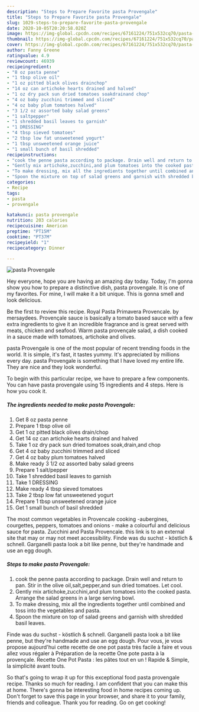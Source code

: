 ```yaml
---
description: "Steps to Prepare Favorite pasta Provengale"
title: "Steps to Prepare Favorite pasta Provengale"
slug: 1029-steps-to-prepare-favorite-pasta-provengale
date: 2020-10-05T20:20:58.020Z
image: https://img-global.cpcdn.com/recipes/67161224/751x532cq70/pasta-provengale-recipe-main-photo.jpg
thumbnail: https://img-global.cpcdn.com/recipes/67161224/751x532cq70/pasta-provengale-recipe-main-photo.jpg
cover: https://img-global.cpcdn.com/recipes/67161224/751x532cq70/pasta-provengale-recipe-main-photo.jpg
author: Fanny Greene
ratingvalue: 4.9
reviewcount: 46939
recipeingredient:
- "8 oz pasta penne"
- "1 tbsp olive oil"
- "1 oz pitted black olives drainchop"
- "14 oz can artichoke hearts drained and halved"
- "1 oz dry pack sun dried tomatoes soakdrainand chop"
- "4 oz baby zucchini trimmed and sliced"
- "4 oz baby plum tomatoes halved"
- "3 1/2 oz assorted baby salad greens"
- "1 saltpepper"
- "1 shredded basil leaves to garnish"
- "1 DRESSING"
- "4 tbsp sieved tomatoes"
- "2 tbsp low fat unsweetened yogurt"
- "1 tbsp unsweetened orange juice"
- "1 small bunch of basil shredded"
recipeinstructions:
- "cook the penne pasta according to package. Drain well and return to pan. Stir in the olive oil,salt,pepper,and sun dried tomatoes. Let cool."
- "Gently mix artichoke,zucchini,and plum tomatoes into the cooked pasta. Arrange the salad greens in a large serving bowl."
- "To make dressing, mix all the ingredients together until combined and toss into the vegetables and pasta."
- "Spoon the mixture on top of salad greens and garnish with shredded basil leaves."
categories:
- Recipe
tags:
- pasta
- provengale

katakunci: pasta provengale 
nutrition: 203 calories
recipecuisine: American
preptime: "PT15M"
cooktime: "PT37M"
recipeyield: "1"
recipecategory: Dinner

---
```



![pasta Provengale](https://img-global.cpcdn.com/recipes/67161224/751x532cq70/pasta-provengale-recipe-main-photo.jpg)

Hey everyone, hope you are having an amazing day today. Today, I'm gonna show you how to prepare a distinctive dish, pasta provengale. It is one of my favorites. For mine, I will make it a bit unique. This is gonna smell and look delicious.

Be the first to review this recipe. Royal Pasta Primavera Provencale. by mersaydees. Provençale sauce is basically a tomato based sauce with a few extra ingredients to give it an incredible fragrance and is great served with meats, chicken and seafood. Warm pasta provençale salad, a dish cooked in a sauce made with tomatoes, artichoke and olives.

pasta Provengale is one of the most popular of recent trending foods in the world. It is simple, it's fast, it tastes yummy. It's appreciated by millions every day. pasta Provengale is something that I have loved my entire life. They are nice and they look wonderful.


To begin with this particular recipe, we have to prepare a few components. You can have pasta provengale using 15 ingredients and 4 steps. Here is how you cook it.

<!--inarticleads1-->

##### The ingredients needed to make pasta Provengale:

1. Get 8 oz pasta penne
1. Prepare 1 tbsp olive oil
1. Get 1 oz pitted black olives drain/chop
1. Get 14 oz can artichoke hearts drained and halved
1. Take 1 oz dry pack sun dried tomatoes soak,drain,and chop
1. Get 4 oz baby zucchini trimmed and sliced
1. Get 4 oz baby plum tomatoes halved
1. Make ready 3 1/2 oz assorted baby salad greens
1. Prepare 1 salt/pepper
1. Take 1 shredded basil leaves to garnish
1. Take 1 DRESSING
1. Make ready 4 tbsp sieved tomatoes
1. Take 2 tbsp low fat unsweetened yogurt
1. Prepare 1 tbsp unsweetened orange juice
1. Get 1 small bunch of basil shredded


The most common vegetables in Provencale cooking -aubergines, courgettes, peppers, tomatoes and onions - make a colourful and delicious sauce for pasta. Zucchini and Pasta Provencale. this link is to an external site that may or may not meet accessibility. Finde was du suchst - köstlich &amp; schnell. Garganelli pasta look a bit like penne, but they&#39;re handmade and use an egg dough. 

<!--inarticleads2-->

##### Steps to make pasta Provengale:

1. cook the penne pasta according to package. Drain well and return to pan. Stir in the olive oil,salt,pepper,and sun dried tomatoes. Let cool.
1. Gently mix artichoke,zucchini,and plum tomatoes into the cooked pasta. Arrange the salad greens in a large serving bowl.
1. To make dressing, mix all the ingredients together until combined and toss into the vegetables and pasta.
1. Spoon the mixture on top of salad greens and garnish with shredded basil leaves.


Finde was du suchst - köstlich &amp; schnell. Garganelli pasta look a bit like penne, but they&#39;re handmade and use an egg dough. Pour vous, je vous propose aujourd&#39;hui cette recette de one pot pasta très facile à faire et vous allez vous régaler à Préparation de la recette One pote pasta à la provençale. Recette One Pot Pasta : les pâtes tout en un ! Rapide &amp; Simple, la simplicité avant touts. 

So that's going to wrap it up for this exceptional food pasta provengale recipe. Thanks so much for reading. I am confident that you can make this at home. There's gonna be interesting food in home recipes coming up. Don't forget to save this page in your browser, and share it to your family, friends and colleague. Thank you for reading. Go on get cooking!
